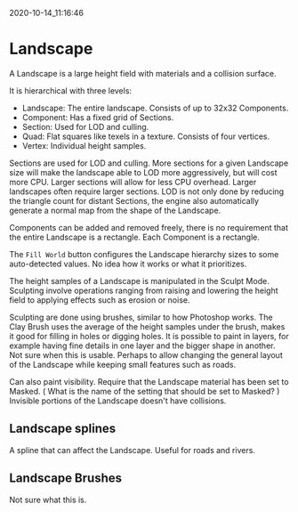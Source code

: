 2020-10-14_11:16:46

# Landscape

A Landscape is a large height field with materials and a collision surface.

It is hierarchical with three levels:
- Landscape: The entire landscape. Consists of up to 32x32 Components.
- Component: Has a fixed grid of Sections.
- Section: Used for LOD and culling.
- Quad: Flat squares like texels in a texture. Consists of four vertices.
- Vertex: Individual height samples.

Sections are used for LOD and culling.
More sections for a given Landscape size will make the landscape able to LOD more aggressively, but will cost more CPU.
Larger sections will allow for less CPU overhead.
Larger landscapes often require larger sections.
LOD is not only done by reducing the triangle count for distant Sections, the engine also automatically generate a normal map from the shape of the Landscape.

Components can be added and removed freely, there is no requirement that the entire Landscape is a rectangle.
Each Component is a rectangle.

The `Fill World` button configures the Landscape hierarchy sizes to some auto-detected values.
No idea how it works or what it prioritizes.

The height samples of a Landscape is manipulated in the Sculpt Mode.
Sculpting involve operations ranging from raising and lowering the height field to applying effects such as erosion or noise.

Sculpting are done using brushes, similar to how Photoshop works.
The Clay Brush uses the average of the height samples under the brush, makes it good for filling in holes or digging holes.
It is possible to paint in layers, for example having fine details in one layer and the bigger shape in another.
Not sure when this is usable. Perhaps to allow changing the general layout of the Landscape while keeping small features such as roads.

Can also paint visibility.
Require that the Landscape material has been set to Masked.
(
What is the name of the setting that should be set to Masked?
)
Invisible portions of the Landscape doesn't have collisions.


## Landscape splines

A spline that can affect the Landscape.
Useful for roads and rivers.

## Landscape Brushes

Not sure what this is.